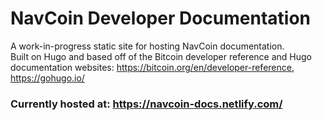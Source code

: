 # NavCoin Developer Documentation


A work-in-progress static site for hosting NavCoin documentation.  
Built on Hugo and based off of the Bitcoin developer reference and Hugo documentation websites: https://bitcoin.org/en/developer-reference, https://gohugo.io/  

### Currently hosted at: https://navcoin-docs.netlify.com/  
